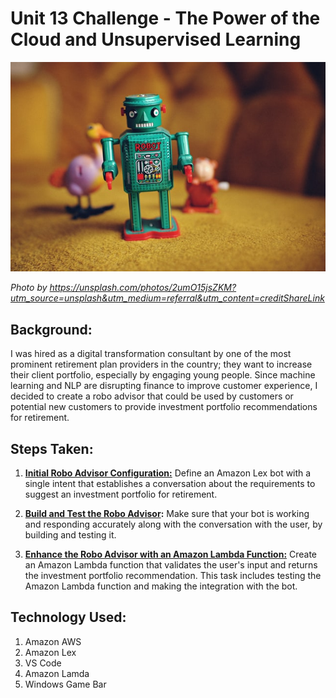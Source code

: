 # Unit 13 Challenge - The Power of the Cloud and Unsupervised Learning

![Robot2](robot2.jpg)

*Photo by https://unsplash.com/photos/2umO15jsZKM?utm_source=unsplash&utm_medium=referral&utm_content=creditShareLink*

## Background:

I was hired as a digital transformation consultant by one of the most prominent retirement plan providers in the country; they want to increase their client portfolio, especially by engaging young people. Since machine learning and NLP are disrupting finance to improve customer experience, I decided to create a robo advisor that could be used by customers or potential new customers to provide investment portfolio recommendations for retirement.

## Steps Taken:

1. **[Initial Robo Advisor Configuration:](#Initial-Robo-Advisor-Configuration)** Define an Amazon Lex bot with a single intent that establishes a conversation about the requirements to suggest an investment portfolio for retirement.

2. **[Build and Test the Robo Advisor](#Build-and-Test-the-Robo-Advisor):** Make sure that your bot is working and responding accurately along with the conversation with the user, by building and testing it.

3. **[Enhance the Robo Advisor with an Amazon Lambda Function:](#Enhance-the-Robo-Advisor-with-an-Amazon-Lambda-Function)** Create an Amazon Lambda function that validates the user's input and returns the investment portfolio recommendation. This task includes testing the Amazon Lambda function and making the integration with the bot.

## Technology Used:

1. Amazon AWS
2. Amazon Lex
3. VS Code
4. Amazon Lamda
5. Windows Game Bar
